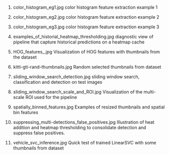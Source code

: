 1. color_histogram_eg1.jpg
   color histogram feature extraction example 1

2. color_histogram_eg2.jpg
   color histogram feature extraction example 2

3. color_histogram_eg3.jpg
   color histogram feature extraction example 3

4. examples_of_historial_heatmap_thresholding.jpg
   diagnostic view of pipeline that capture historical predictions on a heatmap cache

5. HOG_features_.jpg
   Visualization of HOG features with thumbnails from the dataset
   
6. kitti-gti-rand-thumbnails.jpg
   Random selected thumbnails from dataset

7. sliding_window_search_detection.jpg
   sliding window search, classification and detection on test images

8. sliding_window_search_scale_and_ROI.jpg
   Visualization of the multi-scale ROI used for the pipeline

9. spatially_binned_features.jpg
   Examples of resized thumbnails and spatial bin features

10. suppressing_multi-detections_false_positives.jpg
    Illustration of heat addition and heatmap thresholding to consolidate detection and suppress false positives.

11. vehicle_svc_inference.jpg
    Quick test of trained LinearSVC with some thumbnails from dataset

